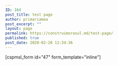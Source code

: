```yaml
---
ID: 164
post_title: test page
author: primariamea
post_excerpt: ""
layout: page
permalink: https://construimorasul.md/test-page/
published: true
post_date: 2020-02-20 12:34:36
---
```

[cspmsl_form id="47" form_template="inline"]